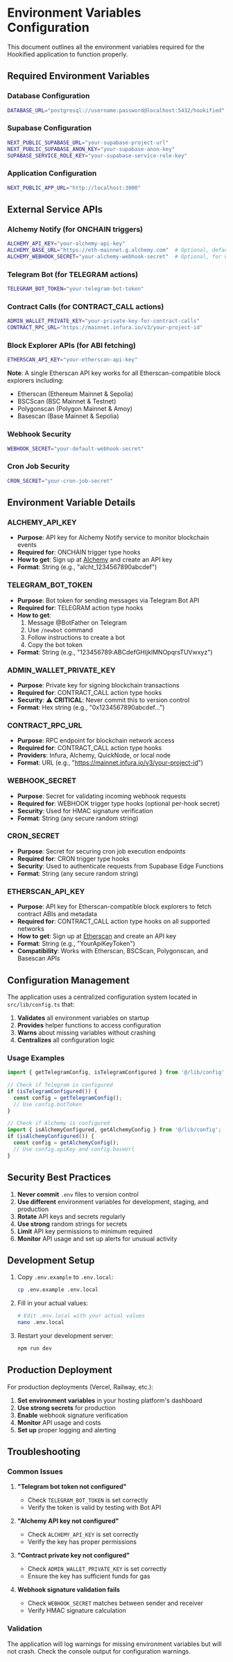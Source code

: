 # Environment Variables Configuration

This document outlines all the environment variables required for the Hookified application to function properly.

## Required Environment Variables

### Database Configuration
```bash
DATABASE_URL="postgresql://username:password@localhost:5432/hookified"
```

### Supabase Configuration
```bash
NEXT_PUBLIC_SUPABASE_URL="your-supabase-project-url"
NEXT_PUBLIC_SUPABASE_ANON_KEY="your-supabase-anon-key"
SUPABASE_SERVICE_ROLE_KEY="your-supabase-service-role-key"
```

### Application Configuration
```bash
NEXT_PUBLIC_APP_URL="http://localhost:3000"
```

## External Service APIs

### Alchemy Notify (for ONCHAIN triggers)
```bash
ALCHEMY_API_KEY="your-alchemy-api-key"
ALCHEMY_BASE_URL="https://eth-mainnet.g.alchemy.com"  # Optional, defaults to mainnet
ALCHEMY_WEBHOOK_SECRET="your-alchemy-webhook-secret"  # Optional, for webhook verification
```

### Telegram Bot (for TELEGRAM actions)
```bash
TELEGRAM_BOT_TOKEN="your-telegram-bot-token"
```

### Contract Calls (for CONTRACT_CALL actions)
```bash
ADMIN_WALLET_PRIVATE_KEY="your-private-key-for-contract-calls"
CONTRACT_RPC_URL="https://mainnet.infura.io/v3/your-project-id"
```

### Block Explorer APIs (for ABI fetching)
```bash
ETHERSCAN_API_KEY="your-etherscan-api-key"
```

**Note**: A single Etherscan API key works for all Etherscan-compatible block explorers including:
- Etherscan (Ethereum Mainnet & Sepolia)
- BSCScan (BSC Mainnet & Testnet)
- Polygonscan (Polygon Mainnet & Amoy)
- Basescan (Base Mainnet & Sepolia)

### Webhook Security
```bash
WEBHOOK_SECRET="your-default-webhook-secret"
```

### Cron Job Security
```bash
CRON_SECRET="your-cron-job-secret"
```

## Environment Variable Details

### ALCHEMY_API_KEY
- **Purpose**: API key for Alchemy Notify service to monitor blockchain events
- **Required for**: ONCHAIN trigger type hooks
- **How to get**: Sign up at [Alchemy](https://www.alchemy.com/) and create an API key
- **Format**: String (e.g., "alcht_1234567890abcdef")

### TELEGRAM_BOT_TOKEN
- **Purpose**: Bot token for sending messages via Telegram Bot API
- **Required for**: TELEGRAM action type hooks
- **How to get**:
  1. Message @BotFather on Telegram
  2. Use `/newbot` command
  3. Follow instructions to create a bot
  4. Copy the bot token
- **Format**: String (e.g., "123456789:ABCdefGHIjklMNOpqrsTUVwxyz")

### ADMIN_WALLET_PRIVATE_KEY
- **Purpose**: Private key for signing blockchain transactions
- **Required for**: CONTRACT_CALL action type hooks
- **Security**: ⚠️ **CRITICAL**: Never commit this to version control
- **Format**: Hex string (e.g., "0x1234567890abcdef...")

### CONTRACT_RPC_URL
- **Purpose**: RPC endpoint for blockchain network access
- **Required for**: CONTRACT_CALL action type hooks
- **Providers**: Infura, Alchemy, QuickNode, or local node
- **Format**: URL (e.g., "https://mainnet.infura.io/v3/your-project-id")

### WEBHOOK_SECRET
- **Purpose**: Secret for validating incoming webhook requests
- **Required for**: WEBHOOK trigger type hooks (optional per-hook secret)
- **Security**: Used for HMAC signature verification
- **Format**: String (any secure random string)

### CRON_SECRET
- **Purpose**: Secret for securing cron job execution endpoints
- **Required for**: CRON trigger type hooks
- **Security**: Used to authenticate requests from Supabase Edge Functions
- **Format**: String (any secure random string)

### ETHERSCAN_API_KEY
- **Purpose**: API key for Etherscan-compatible block explorers to fetch contract ABIs and metadata
- **Required for**: CONTRACT_CALL action type hooks on all supported networks
- **How to get**: Sign up at [Etherscan](https://etherscan.io/) and create an API key
- **Format**: String (e.g., "YourApiKeyToken")
- **Compatibility**: Works with Etherscan, BSCScan, Polygonscan, and Basescan APIs

## Configuration Management

The application uses a centralized configuration system located in `src/lib/config.ts` that:

1. **Validates** all environment variables on startup
2. **Provides** helper functions to access configuration
3. **Warns** about missing variables without crashing
4. **Centralizes** all configuration logic

### Usage Examples

```typescript
import { getTelegramConfig, isTelegramConfigured } from '@/lib/config';

// Check if Telegram is configured
if (isTelegramConfigured()) {
  const config = getTelegramConfig();
  // Use config.botToken
}

// Check if Alchemy is configured
import { isAlchemyConfigured, getAlchemyConfig } from '@/lib/config';
if (isAlchemyConfigured()) {
  const config = getAlchemyConfig();
  // Use config.apiKey and config.baseUrl
}
```

## Security Best Practices

1. **Never commit** `.env` files to version control
2. **Use different** environment variables for development, staging, and production
3. **Rotate** API keys and secrets regularly
4. **Use strong** random strings for secrets
5. **Limit** API key permissions to minimum required
6. **Monitor** API usage and set up alerts for unusual activity

## Development Setup

1. Copy `.env.example` to `.env.local`:
   ```bash
   cp .env.example .env.local
   ```

2. Fill in your actual values:
   ```bash
   # Edit .env.local with your actual values
   nano .env.local
   ```

3. Restart your development server:
   ```bash
   npm run dev
   ```

## Production Deployment

For production deployments (Vercel, Railway, etc.):

1. **Set environment variables** in your hosting platform's dashboard
2. **Use strong secrets** for production
3. **Enable** webhook signature verification
4. **Monitor** API usage and costs
5. **Set up** proper logging and alerting

## Troubleshooting

### Common Issues

1. **"Telegram bot token not configured"**
   - Check `TELEGRAM_BOT_TOKEN` is set correctly
   - Verify the token is valid by testing with Bot API

2. **"Alchemy API key not configured"**
   - Check `ALCHEMY_API_KEY` is set correctly
   - Verify the key has proper permissions

3. **"Contract private key not configured"**
   - Check `ADMIN_WALLET_PRIVATE_KEY` is set correctly
   - Ensure the key has sufficient funds for gas

4. **Webhook signature validation fails**
   - Check `WEBHOOK_SECRET` matches between sender and receiver
   - Verify HMAC signature calculation

### Validation

The application will log warnings for missing environment variables but will not crash. Check the console output for configuration warnings.
